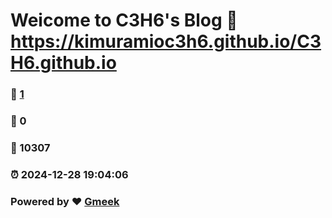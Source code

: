 # Weicome to C3H6's Blog :link: https://kimuramioc3h6.github.io/C3H6.github.io 
### :page_facing_up: [1](https://kimuramioc3h6.github.io/C3H6.github.io/tag.html) 
### :speech_balloon: 0 
### :hibiscus: 10307 
### :alarm_clock: 2024-12-28 19:04:06 
### Powered by :heart: [Gmeek](https://github.com/Meekdai/Gmeek)
